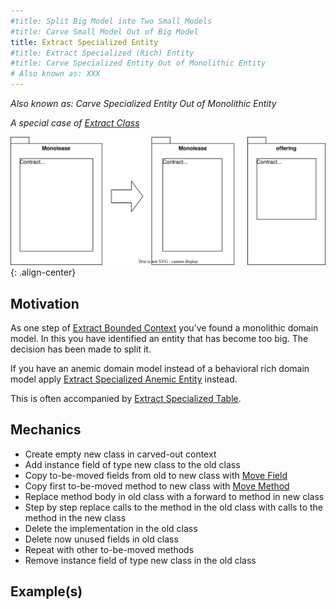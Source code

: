 ```yaml
---
#title: Split Big Model into Two Small Models
#title: Carve Small Model Out of Big Model
title: Extract Specialized Entity
#title: Extract Specialized (Rich) Entity
#title: Carve Specialized Entity Out of Monolithic Entity
# Also known as: XXX
---
```


*Also known as: Carve Specialized Entity Out of Monolithic Entity*

*A special case of [Extract Class](https://refactoring.com/catalog/extractClass.html)*

![](../../images/domain-driven-refactorings/tactical-for-strategic/extract-specialized-entity.drawio.svg){: .align-center}

## Motivation

As one step of [Extract Bounded Context](../strategic/extract-bounded-context) you’ve found a monolithic domain model. In this you have identified an entity that has become too big. The decision has been made to split it.

If you have an anemic domain model instead of a behavioral rich domain model apply [Extract Specialized Anemic Entity](tactical-for-strategic/extract-specialized-anemic-entity) instead.

This is often accompanied by [Extract Specialized Table](tactical-for-strategic/extract-specialized-table).

## Mechanics

- Create empty new class in carved-out context
- Add instance field of type new class to the old class
- Copy to-be-moved fields from old to new class with [Move Field](https://refactoring.com/catalog/moveField.html)
- Copy first to-be-moved method to new class with [Move Method](https://refactoring.com/catalog/moveFunction.html)
- Replace method body in old class with a forward to method in new class
- Step by step replace calls to the method in the old class with calls to the method in the new class
- Delete the implementation in the old class
- Delete now unused fields in old class
- Repeat with other to-be-moved methods
- Remove instance field of type new class in the old class

## Example(s)
